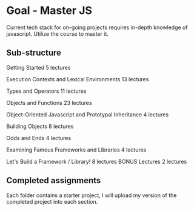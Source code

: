 # Goal - Master JS

Current tech stack for on-going projects requires in-depth knowledge of javascript.
Utilize the course to master it.

## Sub-structure

Getting Started
5 lectures

Execution Contexts and Lexical Environments
13 lectures

Types and Operators
11 lectures

Objects and Functions
23 lectures

Object-Oriented Javascript and Prototypal Inheritance
4 lectures

Building Objects
8 lectures

Odds and Ends
4 lectures

Examining Famous Frameworks and Libraries
4 lectures

Let's Build a Framework / Library!
8 lectures
BONUS Lectures
2 lectures


## Completed assignments

Each folder contains a starter project, I will upload my version of the completed project into each section.
